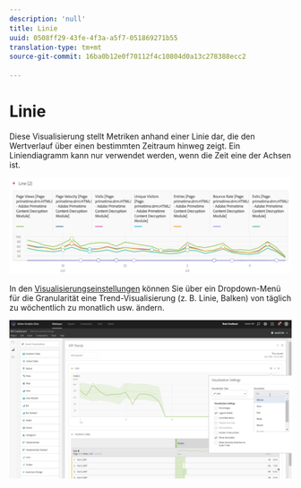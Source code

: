 ```yaml
---
description: 'null'
title: Linie
uuid: 0508ff29-43fe-4f3a-a5f7-051869271b55
translation-type: tm+mt
source-git-commit: 16ba0b12e0f70112f4c10804d0a13c278388ecc2

---
```



# Linie

Diese Visualisierung stellt Metriken anhand einer Linie dar, die den Wertverlauf über einen bestimmten Zeitraum hinweg zeigt. Ein Liniendiagramm kann nur verwendet werden, wenn die Zeit eine der Achsen ist.

![](assets/line.png)

In den [Visualisierungseinstellungen](/help/analyze/analysis-workspace/visualizations/freeform-analysis-visualizations.md#section_D3BB5042A92245D8BF6BCF072C66624B) können Sie über ein Dropdown-Menü für die Granularität eine Trend-Visualisierung (z. B. Linie, Balken) von täglich zu wöchentlich zu monatlich usw. ändern.

![](assets/viz-granularity.png)

